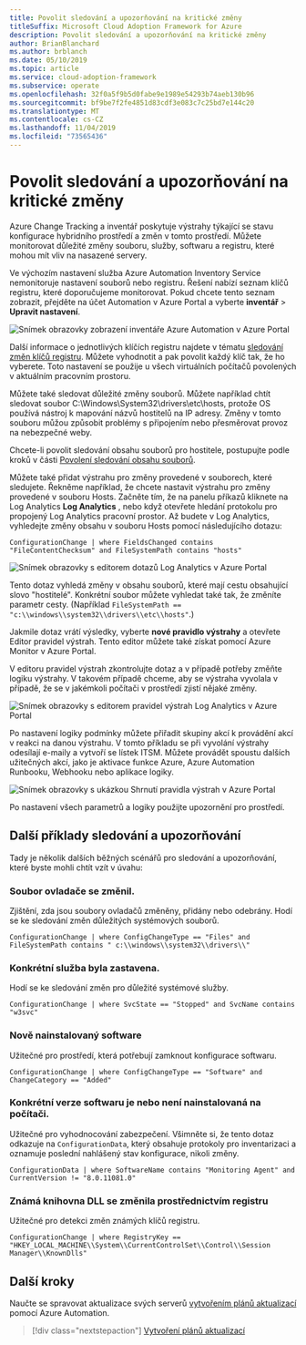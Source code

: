 ```yaml
---
title: Povolit sledování a upozorňování na kritické změny
titleSuffix: Microsoft Cloud Adoption Framework for Azure
description: Povolit sledování a upozorňování na kritické změny
author: BrianBlanchard
ms.author: brblanch
ms.date: 05/10/2019
ms.topic: article
ms.service: cloud-adoption-framework
ms.subservice: operate
ms.openlocfilehash: 32f0a5f9b5d0fabe9e1989e54293b74aeb130b96
ms.sourcegitcommit: bf9be7f2fe4851d83cdf3e083c7c25bd7e144c20
ms.translationtype: MT
ms.contentlocale: cs-CZ
ms.lasthandoff: 11/04/2019
ms.locfileid: "73565436"
---
```

# <a name="enable-tracking-and-alerting-for-critical-changes"></a>Povolit sledování a upozorňování na kritické změny

Azure Change Tracking a inventář poskytuje výstrahy týkající se stavu konfigurace hybridního prostředí a změn v tomto prostředí. Můžete monitorovat důležité změny souboru, služby, softwaru a registru, které mohou mít vliv na nasazené servery.

Ve výchozím nastavení služba Azure Automation Inventory Service nemonitoruje nastavení souborů nebo registru. Řešení nabízí seznam klíčů registru, které doporučujeme monitorovat. Pokud chcete tento seznam zobrazit, přejděte na účet Automation v Azure Portal a vyberte **inventář** > **Upravit nastavení**.

![Snímek obrazovky zobrazení inventáře Azure Automation v Azure Portal](./media/change-tracking1.png)

Další informace o jednotlivých klíčích registru najdete v tématu [sledování změn klíčů registru](https://docs.microsoft.com/azure/automation/automation-change-tracking#registry-key-change-tracking). Můžete vyhodnotit a pak povolit každý klíč tak, že ho vyberete. Toto nastavení se použije u všech virtuálních počítačů povolených v aktuálním pracovním prostoru.

Můžete také sledovat důležité změny souborů. Můžete například chtít sledovat soubor C:\Windows\System32\drivers\etc\hosts, protože OS používá nástroj k mapování názvů hostitelů na IP adresy. Změny v tomto souboru můžou způsobit problémy s připojením nebo přesměrovat provoz na nebezpečné weby.

Chcete-li povolit sledování obsahu souborů pro hostitele, postupujte podle kroků v části [Povolení sledování obsahu souborů](https://docs.microsoft.com/azure/automation/change-tracking-file-contents#enable-file-content-tracking).

Můžete také přidat výstrahu pro změny provedené v souborech, které sledujete. Řekněme například, že chcete nastavit výstrahu pro změny provedené v souboru Hosts. Začněte tím, že na panelu příkazů kliknete na Log Analytics **Log Analytics** , nebo když otevřete hledání protokolu pro propojený Log Analytics pracovní prostor. Až budete v Log Analytics, vyhledejte změny obsahu v souboru Hosts pomocí následujícího dotazu:

```kusto
ConfigurationChange | where FieldsChanged contains "FileContentChecksum" and FileSystemPath contains "hosts"
```

![Snímek obrazovky s editorem dotazů Log Analytics v Azure Portal](./media/change-tracking2.png)

Tento dotaz vyhledá změny v obsahu souborů, které mají cestu obsahující slovo "hostitelé". Konkrétní soubor můžete vyhledat také tak, že změníte parametr cesty. (Například `FileSystemPath ==  "c:\\windows\\system32\\drivers\\etc\\hosts"`.)
  
Jakmile dotaz vrátí výsledky, vyberte **nové pravidlo výstrahy** a otevřete Editor pravidel výstrah. Tento editor můžete také získat pomocí Azure Monitor v Azure Portal.

V editoru pravidel výstrah zkontrolujte dotaz a v případě potřeby změňte logiku výstrahy. V takovém případě chceme, aby se výstraha vyvolala v případě, že se v jakémkoli počítači v prostředí zjistí nějaké změny.

![Snímek obrazovky s editorem pravidel výstrah Log Analytics v Azure Portal](./media/change-tracking3.png)

Po nastavení logiky podmínky můžete přiřadit skupiny akcí k provádění akcí v reakci na danou výstrahu. V tomto příkladu se při vyvolání výstrahy odesílají e-maily a vytvoří se lístek ITSM. Můžete provádět spoustu dalších užitečných akcí, jako je aktivace funkce Azure, Azure Automation Runbooku, Webhooku nebo aplikace logiky.

![Snímek obrazovky s ukázkou Shrnutí pravidla výstrah v Azure Portal](./media/change-tracking4.png)

Po nastavení všech parametrů a logiky použijte upozornění pro prostředí.

## <a name="more-tracking-and-alerting-examples"></a>Další příklady sledování a upozorňování

Tady je několik dalších běžných scénářů pro sledování a upozorňování, které byste mohli chtít vzít v úvahu:

### <a name="driver-file-changed"></a>Soubor ovladače se změnil.

Zjištění, zda jsou soubory ovladačů změněny, přidány nebo odebrány. Hodí se ke sledování změn důležitých systémových souborů.

  ```kusto
  ConfigurationChange | where ConfigChangeType == "Files" and FileSystemPath contains " c:\\windows\\system32\\drivers\\"
  ```

### <a name="specific-service-stopped"></a>Konkrétní služba byla zastavena.

Hodí se ke sledování změn pro důležité systémové služby.

  ```kusto
  ConfigurationChange | where SvcState == "Stopped" and SvcName contains "w3svc"
  ```

### <a name="new-software-installed"></a>Nově nainstalovaný software

Užitečné pro prostředí, která potřebují zamknout konfigurace softwaru.

  ```kusto
  ConfigurationChange | where ConfigChangeType == "Software" and ChangeCategory == "Added"
  ```

### <a name="specific-software-version-is-or-isnt-installed-on-a-machine"></a>Konkrétní verze softwaru je nebo není nainstalovaná na počítači.

Užitečné pro vyhodnocování zabezpečení. Všimněte si, že tento dotaz odkazuje na `ConfigurationData`, který obsahuje protokoly pro inventarizaci a oznamuje poslední nahlášený stav konfigurace, nikoli změny.

  ```kusto
  ConfigurationData | where SoftwareName contains "Monitoring Agent" and CurrentVersion != "8.0.11081.0"
  ```

### <a name="known-dll-changed-through-registry"></a>Známá knihovna DLL se změnila prostřednictvím registru

Užitečné pro detekci změn známých klíčů registru.

  ```kusto
  ConfigurationChange | where RegistryKey == "HKEY_LOCAL_MACHINE\\System\\CurrentControlSet\\Control\\Session Manager\\KnownDlls"
  ```

## <a name="next-steps"></a>Další kroky

Naučte se spravovat aktualizace svých serverů [vytvořením plánů aktualizací](./update-schedules.md) pomocí Azure Automation.

> [!div class="nextstepaction"]
> [Vytvoření plánů aktualizací](./update-schedules.md)
